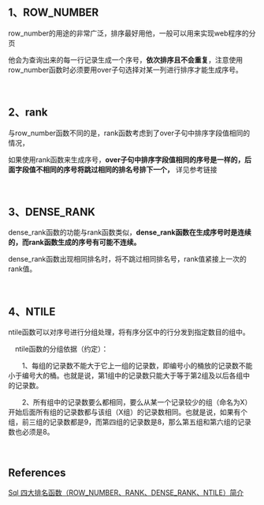## 1、ROW_NUMBER
row_number的用途的非常广泛，排序最好用他，一般可以用来实现web程序的分页

他会为查询出来的每一行记录生成一个序号，**依次排序且不会重复**，注意使用row_number函数时必须要用over子句选择对某一列进行排序才能生成序号。

&nbsp;
## 2、rank
与row_number函数不同的是，rank函数考虑到了over子句中排序字段值相同的情况，

如果使用rank函数来生成序号，**over子句中排序字段值相同的序号是一样的，后面字段值不相同的序号将跳过相同的排名号排下一个，** 详见参考链接

&nbsp;
## 3、DENSE_RANK
dense_rank函数的功能与rank函数类似，**dense_rank函数在生成序号时是连续的，而rank函数生成的序号有可能不连续。**

dense_rank函数出现相同排名时，将不跳过相同排名号，rank值紧接上一次的rank值。

&nbsp;
## 4、NTILE
ntile函数可以对序号进行分组处理，将有序分区中的行分发到指定数目的组中。

　ntile函数的分组依据（约定）：

　　1、每组的记录数不能大于它上一组的记录数，即编号小的桶放的记录数不能小于编号大的桶。也就是说，第1组中的记录数只能大于等于第2组及以后各组中的记录数。

　　2、所有组中的记录数要么都相同，要么从某一个记录较少的组（命名为X）开始后面所有组的记录数都与该组（X组）的记录数相同。也就是说，如果有个组，前三组的记录数都是9，而第四组的记录数是8，那么第五组和第六组的记录数也必须是8。

&nbsp;
## References
[Sql 四大排名函数（ROW_NUMBER、RANK、DENSE_RANK、NTILE）简介](https://www.cnblogs.com/52xf/p/4209211.html)
